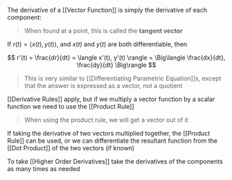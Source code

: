 The derivative of a [[Vector Function]] is simply the derivative of each component:

> When found at a point, this is called the **tangent vector**

If $r(t) = \langle x(t), y(t) \rangle$, and $x(t)$ and $y(t)$ are both differentiable, then

$$
r'(t) = \frac{dr}{dt} = \langle x'(t), y'(t) \rangle = \Big\langle \frac{dx}{dt}, \frac{dy}{dt} \Big\rangle
$$

> This is very similar to [[Differentiating Parametric Equation]]s, except that the answer is expressed as a vector, not a quotient

[[Derivative Rules]] apply, but if we multiply a vector function by a scalar function we need to use the [[Product Rule]]

> When using the product rule, we will get a vector out of it

If taking the derivative of two vectors multiplied together, the [[Product Rule]] can be used, or we can differentiate the resultant function from the [[Dot Product]] of the two vectors (if known)

To take [[Higher Order Derivatives]] take the derivatives of the components as many times as needed

